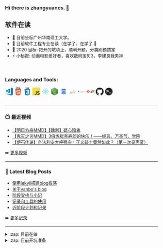 ### Hi there is zhangyuanes.  👋

## 软件在读

- 🔭 目前坐标广州华南理工大学。
- 🌱 目前软件工程专业在读（在学了，在学了 🤣
- 🥅 2020 目标: 把开的坑填上，顺利开题，分类刷题搞定
- ⚡ 小秘密: 动画电影爱好者，喜欢数码宝贝3，李建良我男神

<br />

### Languages and Tools:

<img border-left="15px" alt="Visual Studio Code" width="26px" src="https://raw.githubusercontent.com/github/explore/80688e429a7d4ef2fca1e82350fe8e3517d3494d/topics/visual-studio-code/visual-studio-code.png" />
<img border-left="15px" alt="HTML5" width="26px" src="https://raw.githubusercontent.com/github/explore/80688e429a7d4ef2fca1e82350fe8e3517d3494d/topics/html/html.png" />
<img border-left="15px" alt="CSS3" width="26px" src="https://raw.githubusercontent.com/github/explore/80688e429a7d4ef2fca1e82350fe8e3517d3494d/topics/css/css.png" />
<img border-left="15px" alt="JavaScript" width="26px" src="https://raw.githubusercontent.com/github/explore/80688e429a7d4ef2fca1e82350fe8e3517d3494d/topics/javascript/javascript.png" />
<img border-left="15px" alt="React" width="26px" src="https://raw.githubusercontent.com/github/explore/80688e429a7d4ef2fca1e82350fe8e3517d3494d/topics/react/react.png" />
<img border-left="15px" alt="Node.js" width="26px" src="https://raw.githubusercontent.com/github/explore/80688e429a7d4ef2fca1e82350fe8e3517d3494d/topics/nodejs/nodejs.png" />
<img border-left="15px" alt="SQL" width="26px" src="https://raw.githubusercontent.com/github/explore/80688e429a7d4ef2fca1e82350fe8e3517d3494d/topics/sql/sql.png" />
<img border-left="15px" alt="MySQL" width="26px" src="https://raw.githubusercontent.com/github/explore/80688e429a7d4ef2fca1e82350fe8e3517d3494d/topics/mysql/mysql.png" />
<img border-left="15px" alt="MongoDB" width="26px" src="https://raw.githubusercontent.com/github/explore/80688e429a7d4ef2fca1e82350fe8e3517d3494d/topics/mongodb/mongodb.png" />
<img border-left="15px" alt="Git" width="26px" src="https://raw.githubusercontent.com/github/explore/80688e429a7d4ef2fca1e82350fe8e3517d3494d/topics/git/git.png" />
<img border-left="15px" alt="GitHub" width="26px" src="https://raw.githubusercontent.com/github/explore/78df643247d429f6cc873026c0622819ad797942/topics/github/github.png" />
<img border-left="15px" alt="Terminal" width="26px" src="https://raw.githubusercontent.com/github/explore/80688e429a7d4ef2fca1e82350fe8e3517d3494d/topics/terminal/terminal.png" />

<br />
<br />

---

### 📺 最近视频

<!-- YOUTUBE:START -->
- [【明日方舟MMD】【棘刺】疑心暗鬼](https://www.bilibili.com/video/BV1Ph411R7L9)
- [【鬼灭之刃MMD】3倍炼狱杏寿郎的快乐！——经典，万圣节，学院](https://www.bilibili.com/video/BV1U64y1F7Lt)
- [【炉石传说】奈法利安大呼强盗！正义骑士竟然如此？（第一次录声音）](https://www.bilibili.com/video/BV1Ab411g7BS)
<!-- YOUTUBE:END -->

➡️ [更多视频](https://space.bilibili.com/11475726)

---

### 📕 Latest Blog Posts

<!-- BLOG-POST-LIST:START -->
- [使用jekyll搭建blog有感](https://yanbo01haomiao.github.io/2020/06/05/using-jekyll/)
- [关于yanbo's blog](https://yanbo01haomiao.github.io/2020/06/05/readme/)
- [阶段安排与小记](https://yanbo01haomiao.github.io/2020/06/13/after-healing-note/)
- [记录和工具的使用](https://yanbo01haomiao.github.io/2020/06/29/record-share/)
- [近阶段计划和记录](https://yanbo01haomiao.github.io/2020/08/04/new-period/)
<!-- BLOG-POST-LIST:END -->

➡️ [更多记录](https://yanbo01haomiao.github.io/)

---

<details>
  <summary>:zap: 目前在做</summary>
  
<!--START_SECTION:activity-->
1. 9月：英语语法和长难句
2. 数学复习
3. MMD渲染
<!--END_SECTION:activity-->

</details>

<details>
  <summary>:zap: 目前开坑准备</summary>
  
<!--START_SECTION:activity-->
1. 学习日语
2. 把顺手收藏、经常访问的内容做好归类和整理，定期存档
<!--END_SECTION:activity-->

</details>

